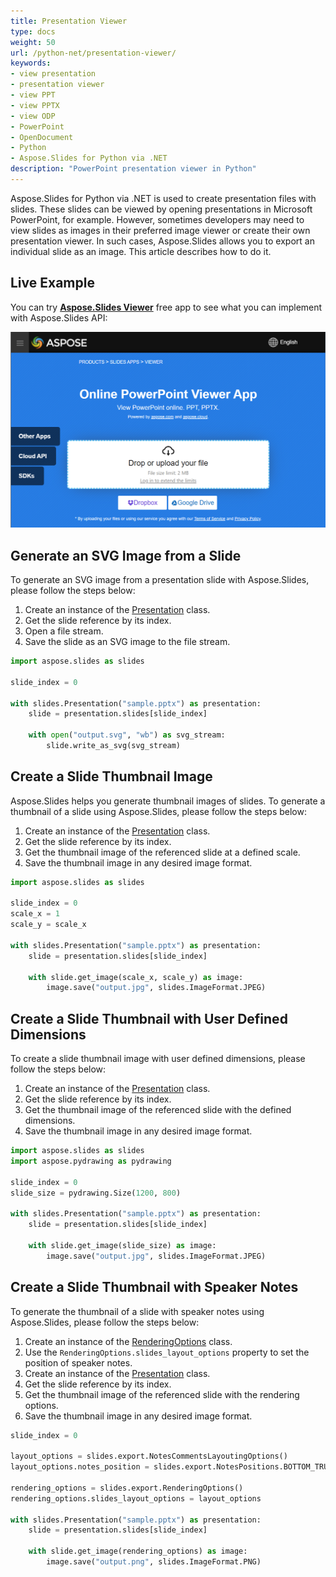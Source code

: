 ```yaml
---
title: Presentation Viewer
type: docs
weight: 50
url: /python-net/presentation-viewer/
keywords: 
- view presentation
- presentation viewer
- view PPT
- view PPTX
- view ODP
- PowerPoint
- OpenDocument
- Python
- Aspose.Slides for Python via .NET
description: "PowerPoint presentation viewer in Python"
---
```


Aspose.Slides for Python via .NET is used to create presentation files with slides. These slides can be viewed by opening presentations in Microsoft PowerPoint, for example. However, sometimes developers may need to view slides as images in their preferred image viewer or create their own presentation viewer. In such cases, Aspose.Slides allows you to export an individual slide as an image. This article describes how to do it.

## **Live Example**

You can try [**Aspose.Slides Viewer**](https://products.aspose.app/slides/viewer/) free app to see what you can implement with Aspose.Slides API:

![Online PowerPoint Viewer](online-PowerPoint-viewer.png)

## **Generate an SVG Image from a Slide**

To generate an SVG image from a presentation slide with Aspose.Slides, please follow the steps below:

1. Create an instance of the [Presentation](https://reference.aspose.com/slides/python-net/aspose.slides/presentation/) class.
1. Get the slide reference by its index.
1. Open a file stream.
1. Save the slide as an SVG image to the file stream.

```py
import aspose.slides as slides

slide_index = 0

with slides.Presentation("sample.pptx") as presentation:
    slide = presentation.slides[slide_index]

    with open("output.svg", "wb") as svg_stream:
        slide.write_as_svg(svg_stream)
```

## **Create a Slide Thumbnail Image**

Aspose.Slides helps you generate thumbnail images of slides. To generate a thumbnail of a slide using Aspose.Slides, please follow the steps below:

1. Create an instance of the [Presentation](https://reference.aspose.com/slides/python-net/aspose.slides/presentation/) class.
1. Get the slide reference by its index.
1. Get the thumbnail image of the referenced slide at a defined scale.
1. Save the thumbnail image in any desired image format.

```py
import aspose.slides as slides

slide_index = 0
scale_x = 1
scale_y = scale_x

with slides.Presentation("sample.pptx") as presentation:
    slide = presentation.slides[slide_index]

    with slide.get_image(scale_x, scale_y) as image:
        image.save("output.jpg", slides.ImageFormat.JPEG)
```

## **Create a Slide Thumbnail with User Defined Dimensions**

To create a slide thumbnail image with user defined dimensions, please follow the steps below:

1. Create an instance of the [Presentation](https://reference.aspose.com/slides/python-net/aspose.slides/presentation/) class.
1. Get the slide reference by its index.
1. Get the thumbnail image of the referenced slide with the defined dimensions.
1. Save the thumbnail image in any desired image format.

```py
import aspose.slides as slides
import aspose.pydrawing as pydrawing

slide_index = 0
slide_size = pydrawing.Size(1200, 800)

with slides.Presentation("sample.pptx") as presentation:
    slide = presentation.slides[slide_index]

    with slide.get_image(slide_size) as image:
        image.save("output.jpg", slides.ImageFormat.JPEG)
```

## **Create a Slide Thumbnail with Speaker Notes**

To generate the thumbnail of a slide with speaker notes using Aspose.Slides, please follow the steps below:

1. Create an instance of the [RenderingOptions](https://reference.aspose.com/slides/python-net/aspose.slides.export/renderingoptions/) class.
1. Use the `RenderingOptions.slides_layout_options` property to set the position of speaker notes.
1. Create an instance of the [Presentation](https://reference.aspose.com/slides/python-net/aspose.slides/presentation/) class.
1. Get the slide reference by its index.
1. Get the thumbnail image of the referenced slide with the rendering options.
1. Save the thumbnail image in any desired image format.

```py
slide_index = 0

layout_options = slides.export.NotesCommentsLayoutingOptions()
layout_options.notes_position = slides.export.NotesPositions.BOTTOM_TRUNCATED

rendering_options = slides.export.RenderingOptions()
rendering_options.slides_layout_options = layout_options

with slides.Presentation("sample.pptx") as presentation:
    slide = presentation.slides[slide_index]

    with slide.get_image(rendering_options) as image:
        image.save("output.png", slides.ImageFormat.PNG)
```
